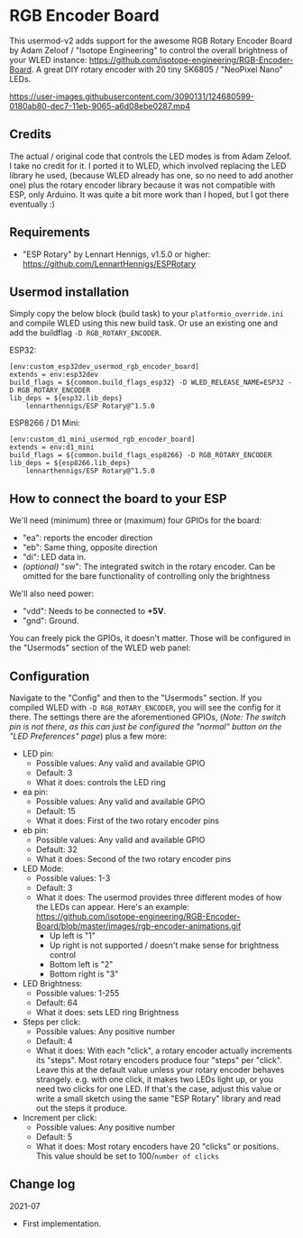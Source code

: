 # RGB Encoder Board

This usermod-v2 adds support for the awesome RGB Rotary Encoder Board by Adam Zeloof / "Isotope Engineering" to control the overall brightness of your WLED instance: https://github.com/isotope-engineering/RGB-Encoder-Board. A great DIY rotary encoder with 20 tiny SK6805 / "NeoPixel Nano" LEDs.

https://user-images.githubusercontent.com/3090131/124680599-0180ab80-dec7-11eb-9065-a6d08ebe0287.mp4

## Credits
The actual / original code that controls the LED modes is from Adam Zeloof. I take no credit for it. I ported it to WLED, which involved replacing the LED library he used, (because WLED already has one, so no need to add another one) plus the rotary encoder library because it was not compatible with ESP, only Arduino.
It was quite a bit more work than I hoped, but I got there eventually :)

## Requirements
* "ESP Rotary" by Lennart Hennigs, v1.5.0 or higher: https://github.com/LennartHennigs/ESPRotary

## Usermod installation
Simply copy the below block (build task) to your `platformio_override.ini` and compile WLED using this new build task. Or use an existing one and add the buildflag `-D RGB_ROTARY_ENCODER`.

ESP32:
```
[env:custom_esp32dev_usermod_rgb_encoder_board]
extends = env:esp32dev
build_flags = ${common.build_flags_esp32} -D WLED_RELEASE_NAME=ESP32 -D RGB_ROTARY_ENCODER
lib_deps = ${esp32.lib_deps}
    lennarthennigs/ESP Rotary@^1.5.0
```

ESP8266 / D1 Mini:
```
[env:custom_d1_mini_usermod_rgb_encoder_board]
extends = env:d1_mini
build_flags = ${common.build_flags_esp8266} -D RGB_ROTARY_ENCODER
lib_deps = ${esp8266.lib_deps}
    lennarthennigs/ESP Rotary@^1.5.0
```

## How to connect the board to your ESP
We'll need (minimum) three or (maximum) four GPIOs for the board:
* "ea": reports the encoder direction
* "eb": Same thing, opposite direction
* "di": LED data in.
* *(optional)* "sw": The integrated switch in the rotary encoder. Can be omitted for the bare functionality of controlling only the brightness

We'll also need power:

* "vdd": Needs to be connected to **+5V**.
* "gnd": Ground.

You can freely pick the GPIOs, it doesn't matter. Those will be configured in the "Usermods" section of the WLED web panel:

## Configuration
Navigate to the "Config" and then to the "Usermods" section. If you compiled WLED with `-D RGB_ROTARY_ENCODER`, you will see the config for it there. The settings there are the aforementioned GPIOs, (*Note: The switch pin is not there, as this can just be configured the "normal" button on the "LED Preferences" page*) plus a few more:
* LED pin:
  * Possible values: Any valid and available GPIO
  * Default: 3
  * What it does: controls the LED ring
* ea pin:
  * Possible values: Any valid and available GPIO
  * Default: 15
  * What it does: First of the two rotary encoder pins
* eb pin:
  * Possible values: Any valid and available GPIO
  * Default: 32
  * What it does: Second of the two rotary encoder pins
* LED Mode:
  * Possible values: 1-3
  * Default: 3
  * What it does: The usermod provides three different modes of how the LEDs can appear. Here's an example: https://github.com/isotope-engineering/RGB-Encoder-Board/blob/master/images/rgb-encoder-animations.gif
    * Up left is "1"
    * Up right is not supported / doesn't make sense for brightness control
    * Bottom left is "2"
    * Bottom right is "3"
* LED Brightness:
  * Possible values: 1-255
  * Default: 64
  * What it does: sets LED ring Brightness
* Steps per click:
  * Possible values: Any positive number
  * Default: 4
  * What it does: With each "click", a rotary encoder actually increments its "steps". Most rotary encoders produce four "steps" per "click". Leave this at the default value unless your rotary encoder behaves strangely. e.g. with one click, it makes two LEDs light up, or you need two clicks for one LED. If that's the case,  adjust this value or write a small sketch using the same "ESP Rotary" library and read out the steps it produce.
* Increment per click:
  * Possible values: Any positive number
  * Default: 5
  * What it does: Most rotary encoders have 20 "clicks" or positions. This value should be set to 100/`number of clicks`

## Change log
2021-07
* First implementation.

